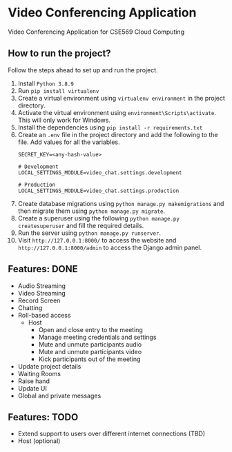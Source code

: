 # Video Conferencing Application

Video Conferencing Application for CSE569 Cloud Computing

## How to run the project?

Follow the steps ahead to set up and run the project.

1. Install `Python 3.8.9`
2. Run `pip install virtualenv`
3. Create a virtual environment using `virtualenv environment` in the project directory.
4. Activate the virtual environment using `environment\Scripts\activate`. This will only work for Windows.
5. Install the dependencies using `pip install -r requirements.txt`
6. Create an `.env` file in the project directory and add the following to the file. Add values for all the variables.
    ```text
    SECRET_KEY=<any-hash-value>

    # Development
    LOCAL_SETTINGS_MODULE=video_chat.settings.development

    # Production
    LOCAL_SETTINGS_MODULE=video_chat.settings.production
    ```
7. Create database migrations using `python manage.py makemigrations` and then migrate them using `python manage.py migrate`.
8. Create a superuser using the following `python manage.py createsuperuser` and fill the required details.
9. Run the server using `python manage.py runserver`.
10. Visit `http://127.0.0.1:8000/` to access the website and `http://127.0.0.1:8000/admin` to access the Django admin panel.

## Features: DONE
* Audio Streaming
* Video Streaming
* Record Screen
* Chatting
* Roll-based access
    * Host
        * Open and close entry to the meeting
        * Manage meeting credentials and settings
        * Mute and unmute participants audio
        * Mute and unmute participants video
        * Kick participants out of the meeting
* Update project details
* Waiting Rooms
* Raise hand
* Update UI
* Global and private messages

## Features: TODO
* Extend support to users over different internet connections (TBD)
* Host (optional)